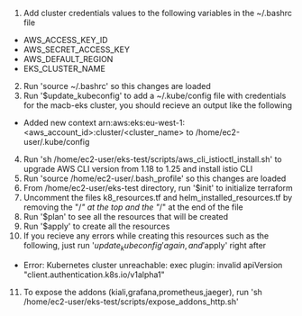 1. Add cluster credentials values to the following variables in the ~/.bashrc file
  - AWS_ACCESS_KEY_ID
  - AWS_SECRET_ACCESS_KEY
  - AWS_DEFAULT_REGION
  - EKS_CLUSTER_NAME
2. Run 'source ~/.bashrc' so this changes are loaded
3. Run '$update_kubeconfig' to add a ~/.kube/config file with credentials for the macb-eks cluster, you should recieve an output like the following
  - Added new context arn:aws:eks:eu-west-1:<aws_account_id>:cluster/<cluster_name> to /home/ec2-user/.kube/config
4. Run 'sh /home/ec2-user/eks-test/scripts/aws_cli_istioctl_install.sh' to upgrade AWS CLI version from 1.18 to 1.25 and install istio CLI
5. Run 'source /home/ec2-user/.bash_profile' so this changes are loaded
6. From /home/ec2-user/eks-test directory, run '$init' to initialize terraform
7. Uncomment the files k8_resources.tf and helm_installed_resources.tf by removing the "/*" at the top and the "*/" at the end of the file
8. Run '$plan' to see all the resources that will be created
9. Run '$apply' to create all the resources
10. If you recieve any errors while creating this resources such as the following, just run '$update_kubeconfig' again, and '$apply' right after
   - Error: Kubernetes cluster unreachable: exec plugin: invalid apiVersion "client.authentication.k8s.io/v1alpha1"
11. To expose the addons (kiali,grafana,prometheus,jaeger), run 'sh /home/ec2-user/eks-test/scripts/expose_addons_http.sh'